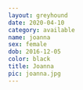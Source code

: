 ```yaml
---
layout: greyhound
date: 2020-04-10
category: available
name: joanna
sex: female
dob: 2016-12-05
color: black
title: Joanna
pic: joanna.jpg
---
```


